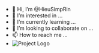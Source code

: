 - 👋 Hi, I’m @HieuSimpRin
- 👀 I’m interested in ...
- 🌱 I’m currently learning ...
- 💞️ I’m looking to collaborate on ...
- 📫 How to reach me ...
- 
   ![Project Logo](https://i.imgur.com/AIwjOPA.jpeg)

<!---
HieuSimpRin/HieuSimpRin is a ✨ special ✨ repository because its `README.md` (this file) appears on your GitHub profile.
You can click the Preview link to take a look at your changes.
--->
